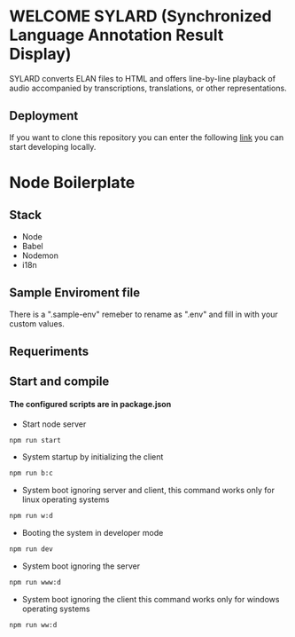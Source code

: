 # WELCOME SYLARD (Synchronized Language Annotation Result Display)
SYLARD converts ELAN files to HTML and offers line-by-line playback 
of audio accompanied by transcriptions, translations, or other representations.


## Deployment

If you want to clone this repository you can enter the following [link](https://github.com/rivalcoba/sylard00) you can start developing locally.


# Node Boilerplate

## Stack

- Node
- Babel
- Nodemon
- i18n

## Sample Enviroment file
There is a ".sample-env" remeber to rename as ".env" and fill in
with your custom values.

## Requeriments



## Start and compile
#### The configured scripts are in package.json

* Start node server
```sh
npm run start
```
* System startup by initializing the client
```sh
npm run b:c
```
* System boot ignoring server and client, this command works only for linux operating systems
```sh
npm run w:d
```
* Booting the system in developer mode
```sh
npm run dev
```
* System boot ignoring the server
```sh
npm run www:d 
```
* System boot ignoring the client this command works only for windows operating systems
```sh
npm run ww:d
```
 



